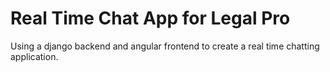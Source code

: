 # Real Time Chat App for Legal Pro
Using a django backend and angular frontend to create a real time chatting application.